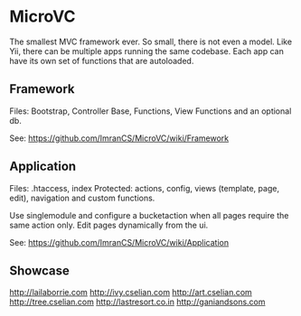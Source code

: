MicroVC
=======
The smallest MVC framework ever. So small, there is not even a model.
Like Yii, there can be multiple apps running the same codebase.
Each app can have its own set of functions that are autoloaded.

Framework
----------
Files: Bootstrap, Controller Base, Functions, View Functions and an optional db.

See: https://github.com/ImranCS/MicroVC/wiki/Framework

Application
-------------
Files: .htaccess, index
Protected: actions, config, views (template, page, edit), navigation and custom functions.

Use singlemodule and configure a bucketaction when all pages require the same action only.
Edit pages dynamically from the ui.

See: https://github.com/ImranCS/MicroVC/wiki/Application

Showcase
----------
http://lailaborrie.com
http://ivy.cselian.com
http://art.cselian.com
http://tree.cselian.com
http://lastresort.co.in
http://ganiandsons.com
